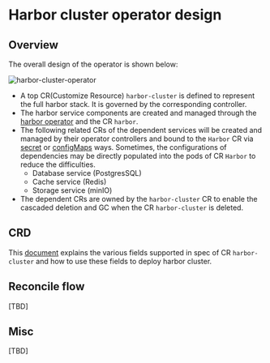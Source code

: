 # Harbor cluster operator design

## Overview

The overall design of the operator is shown below:

![harbor-cluster-operator](./assets/harbor-cluster-operator.png)

- A top CR(Customize Resource) `harbor-cluster` is defined to represent the full harbor stack. It is governed by the 
corresponding controller.
- The harbor service components are created and managed through the [harbor operator](https://github.com/goharbor/harbor-operator) and the CR `harbor`.
- The following related CRs of the dependent services will be created and managed by their operator controllers and bound 
to the `Harbor` CR via [secret](https://kubernetes.io/docs/concepts/configuration/secret/) or [configMaps](https://kubernetes.io/docs/tasks/configure-pod-container/configure-pod-configmap/) ways. Sometimes, the configurations of dependencies may be directly populated 
into the pods of CR `Harbor` to reduce the difficulties.
  - Database service (PostgresSQL)
  - Cache service (Redis)
  - Storage service (minIO)
- The dependent CRs are owned by the `harbor-cluster` CR to enable the cascaded deletion and GC when the CR `harbor-cluster` 
is deleted.

## CRD

This [document](cr_HarborCluster_spec.md) explains the various fields supported in spec of CR `harbor-cluster`  and how to use these fields to deploy harbor cluster.

## Reconcile flow

[TBD]

## Misc

[TBD]